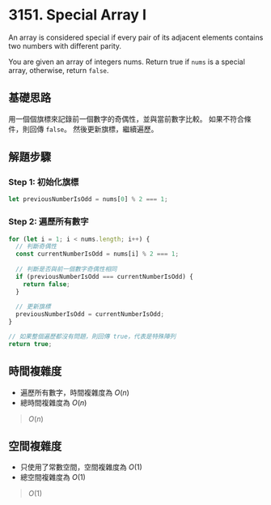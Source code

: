 # 3151. Special Array I

An array is considered special if every pair of its adjacent elements contains two numbers with different parity.

You are given an array of integers nums. Return true if `nums` is a special array, otherwise, return `false`.

## 基礎思路

用一個個旗標來記錄前一個數字的奇偶性，並與當前數字比較。
如果不符合條件，則回傳 `false`。
然後更新旗標，繼續遍歷。

## 解題步驟

### Step 1: 初始化旗標

```typescript
let previousNumberIsOdd = nums[0] % 2 === 1;
```

### Step 2: 遍歷所有數字

```typescript
for (let i = 1; i < nums.length; i++) {
  // 判斷奇偶性
  const currentNumberIsOdd = nums[i] % 2 === 1;
  
  // 判斷是否與前一個數字奇偶性相同
  if (previousNumberIsOdd === currentNumberIsOdd) {
    return false;
  }
  
  // 更新旗標
  previousNumberIsOdd = currentNumberIsOdd;
}

// 如果整個遍歷都沒有問題，則回傳 true，代表是特殊陣列
return true;
```

## 時間複雜度
- 遍歷所有數字，時間複雜度為 $O(n)$
- 總時間複雜度為 $O(n)$

> $O(n)$

## 空間複雜度
- 只使用了常數空間，空間複雜度為 $O(1)$
- 總空間複雜度為 $O(1)$

> $O(1)$
